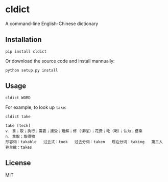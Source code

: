 # cldict

A command-line English-Chinese dictionary

## Installation

    pip install cldict

Or download the source code and install mannually:

    python setup.py install

## Usage

    cldict WORD

For example, to look up `take`:

    cldict take

    take [teɪk]
    v. 拿；取；执行；需要；接受；理解；修 (课程)；花费；吃（喝）；认为；搭乘
    n. 拿取；取得物
    形容词：takable   过去式：took   过去分词：taken   现在分词：taking   第三人称单数：takes

## License

MIT
